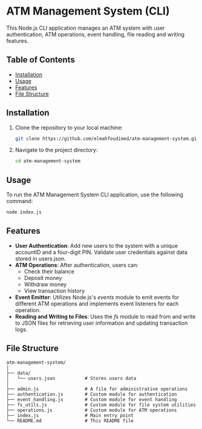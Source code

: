 # ATM Management System (CLI)

This Node.js CLI application manages an ATM system with user authentication, ATM operations, event handling, file reading and writing features.

## Table of Contents

- [Installation](#installation)
- [Usage](#usage)
- [Features](#features)
- [File Structure](#file-structure)

## Installation

1. Clone the repository to your local machine:

    ```bash
    git clone https://github.com/elmahfoudimed/atm-management-system.git
    ```

2. Navigate to the project directory:

    ```bash
    cd atm-management-system
    ```

## Usage

To run the ATM Management System CLI application, use the following command:

```bash
node index.js
```

## Features

- **User Authentication**: Add new users to the system with a unique accountID and a four-digit PIN. Validate user credentials against data stored in users.json.
- **ATM Operations**: After authentication, users can:
    - Check their balance
    - Deposit money
    - Withdraw money
    - View transaction history
- **Event Emitter**: Utilizes Node.js's *events* module to emit events for different ATM operations and implements event listeners for each operation.
- **Reading and Writing to Files**: Uses the *fs* module to read from and write to JSON files for retrieving user information and updating transaction logs.

## File Structure

```
atm-management-system/
│
├── data/
│   └── users.json           # Stores users data
│
├── admin.js                 # A file for administrative operations
├── authentication.js        # Custom module for authentication
├── event_handling.js        # Custom module for event handling
├── fs_utils.js              # Custom module for file system utilities
├── operations.js            # Custom module for ATM operations
├── index.js                 # Main entry point
└── README.md                # This README file
```